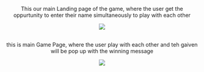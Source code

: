 
 <div align=center>
 <p>This our main Landing page of the game, where the user get the oppurtunity to enter their name simultaneously to play with each other</p>
 <img src="https://github.com/RSharmaDevs/Tic-Tac-Toe-Game/assets/158550524/c2d70fd6-fe41-4c64-9809-ee5962bc0d6c">
 <br>
 <br>
 <p> this is main Game Page, where the user play with each other and teh gaiven will be pop up with the winning message</p>
 <img src="https://github.com/RSharmaDevs/Tic-Tac-Toe-Game/assets/158550524/bd1837a3-22d5-46ff-9950-e7cb19fc0c47">
 <br>
 <br>
 </div>

                                                                          
                                                                          
                                   
